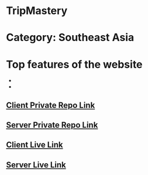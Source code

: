 # TripMastery
# Category: Southeast Asia

# Top features of the website
* 
*



## [Client Private Repo Link](https://github.com/programming-hero-web-course-4/B9A10-client-side-shuvo339)
## [Server Private Repo Link](https://github.com/programming-hero-web-course-4/b9a10-server-side-shuvo339)

## [Client Live Link](https://tripmastery-auth.web.app)
## [Server Live Link](http://localhost:5000/)

